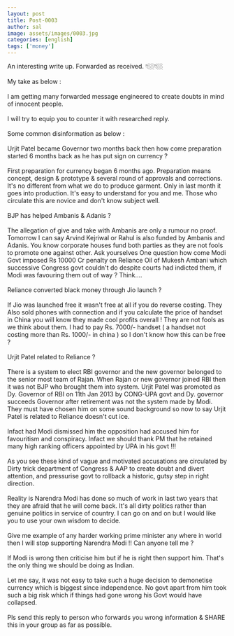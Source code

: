 ```yaml
---
layout: post
title: Post-0003
author: sal
image: assets/images/0003.jpg
categories: [english]
tags: ['money']
---
```

An interesting write up. Forwarded as received. 👇🏼👇🏼  <br>
   <br>
 My take as below :  <br>
   <br>
 I am getting many forwarded message engineered to create doubts in mind of innocent people.  <br>
   <br>
 I will try to equip you to counter it with researched reply.  <br>
   <br>
 Some common disinformation as below :  <br>
   <br>
 Urjit Patel became Governor two months back then how come preparation started 6 months back as he has put sign on currency ?  <br>
   <br>
 First preparation for currency began 6 months ago. Preparation means concept, design & prototype & several round of approvals and corrections. It's no different from what we do to produce garment. Only in last month it goes into production. It's easy to understand for you and me. Those who circulate this are novice and don't know subject well.  <br>
   <br>
 BJP has helped Ambanis & Adanis ?  <br>
   <br>
 The allegation of give and take with Ambanis are only a rumour no proof. Tomorrow I can say Arvind Kejriwal or Rahul is also funded by Ambanis and Adanis. You know corporate houses fund both parties as they are not fools to promote one against other. Ask yourselves One question how come Modi Govt imposed Rs 10000 Cr penalty on Reliance Oil of Mukesh Ambani which successive Congress govt couldn't do despite courts had indicted them, if Modi was favouring them out of way ? Think....  <br>
   <br>
 Reliance converted black money through Jio launch ?  <br>
   <br>
 If Jio was launched free it wasn't free at all if you do reverse costing. They Also sold phones with connection and if you calculate the price of handset in China you will know they made cool profits overall ! They are not fools as we think about them. I had to pay Rs. 7000/- handset ( a handset not costing more than Rs. 1000/- in china ) so I don't know how this can be free ?  <br>
   <br>
 Urjit Patel related to Reliance ?  <br>
   <br>
 There is a system to elect RBI governor and the new governor belonged to the senior most team of Rajan. When Rajan or new governor joined RBI then it was not BJP who brought them into system. Urjit Patel was promoted as Dy. Governor of RBI on 11th Jan 2013 by CONG-UPA govt and Dy. governor succeeds Governor after retirement was not the system made by Modi. They must have chosen him on some sound background so now to say Urjit Patel is related to Reliance doesn't cut ice.  <br>
   <br>
 Infact had Modi dismissed him the opposition had accused him for favouritism and conspiracy. Infact we should thank PM that he retained many high ranking officers appointed by UPA in his govt !!!  <br>
   <br>
 As you see these kind of vague and motivated accusations are circulated by Dirty trick department of Congress & AAP to create doubt and divert attention, and pressurise govt to rollback a historic, gutsy step in right direction.  <br>
   <br>
 Reality is Narendra Modi has done so much of work in last two years that they are afraid that he will come back. It's all dirty politics rather than genuine politics in service of country. I can go on and on but I would like you to use your own wisdom to decide.  <br>
   <br>
 Give me example of any harder working prime minister any where in world then I will stop supporting Narendra Modi !! Can anyone tell me ?  <br>
   <br>
 If Modi is wrong then criticise him but if he is right then support him. That's the only thing we should be doing as Indian.  <br>
   <br>
 Let me say, it was not easy to take such a huge decision to demonetise currency which is biggest since independence. No govt apart from him took such a big risk which if things had gone wrong his Govt would have collapsed.  <br>
   <br>
 Pls send this reply to person who forwards you wrong information & SHARE this in your group as far as possible.